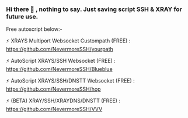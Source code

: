 ### Hi there 👋 , nothing to say. Just saving script SSH & XRAY for future use.

Free autoscript below:-

⚡ XRAYS Multiport Websocket Custompath (FREE) : https://github.com/NevermoreSSH/yourpath

⚡ AutoScript XRAYS/SSH Websocket (FREE) : https://github.com/NevermoreSSH/Blueblue

⚡ AutoScript XRAYS/SSH/DNSTT Websocket (FREE) : https://github.com/NevermoreSSH/hop

⚡ (BETA) XRAY/SSH/XRAYDNS/DNSTT (FREE) : https://github.com/NevermoreSSH/VVV


<!--
**NevermoreSSH/NevermoreSSH** is a ✨ _special_ ✨ repository because its `README.md` (this file) appears on your GitHub profile.

Here are some ideas to get you started:

- 🔭 I’m currently working on ...
- 🌱 I’m currently learning ...
- 👯 I’m looking to collaborate on ...
- 🤔 I’m looking for help with ...
- 💬 Ask me about ...
- 📫 How to reach me: ...
- 😄 Pronouns: ...
- ⚡ Fun fact: ...
-->
